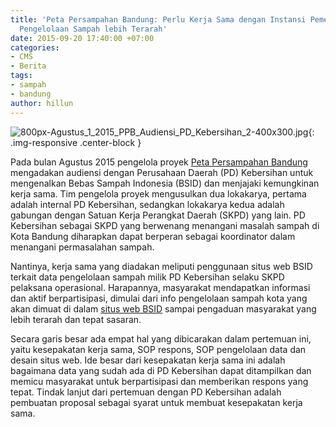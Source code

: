 ```yaml
---
title: 'Peta Persampahan Bandung: Perlu Kerja Sama dengan Instansi Pemerintah agar
  Pengelolaan Sampah lebih Terarah'
date: 2015-09-20 17:40:00 +07:00
categories:
- CMS
- Berita
tags:
- sampah
- bandung
author: hillun
---
```


![800px-Agustus_1_2015_PPB_Audiensi_PD_Kebersihan_2-400x300.jpg](/uploads/800px-Agustus_1_2015_PPB_Audiensi_PD_Kebersihan_2-400x300.jpg){: .img-responsive .center-block }

Pada bulan Agustus 2015 pengelola proyek [Peta Persampahan Bandung ](http://wiki.ciptamedia.org/wiki/Peta_Persampahan_Bandung)mengadakan audiensi dengan Perusahaan Daerah (PD) Kebersihan untuk mengenalkan Bebas Sampah Indonesia (BSID) dan menjajaki kemungkinan kerja sama. Tim pengelola proyek mengusulkan dua lokakarya, pertama adalah internal PD Kebersihan, sedangkan lokakarya kedua adalah gabungan dengan Satuan Kerja Perangkat Daerah (SKPD) yang lain. PD Kebersihan sebagai SKPD yang berwenang menangani masalah sampah di Kota Bandung diharapkan dapat berperan sebagai koordinator dalam menangani permasalahan sampah.

Nantinya, kerja sama yang diadakan meliputi penggunaan situs web BSID terkait data pengelolaan sampah milik PD Kebersihan selaku SKPD pelaksana operasional. Harapannya, masyarakat mendapatkan informasi dan aktif berpartisipasi, dimulai dari info pengelolaan sampah kota yang akan dimuat di dalam [situs web BSID](http://bebassampah.id/) sampai pengaduan masyarakat yang lebih terarah dan tepat sasaran.

Secara garis besar ada empat hal yang dibicarakan dalam pertemuan ini, yaitu kesepakatan kerja sama, SOP respons, SOP pengelolaan data dan desain situs web. Ide besar dari kesepakatan kerja sama ini adalah bagaimana data yang sudah ada di PD Kebersihan dapat ditampilkan dan memicu masyarakat untuk berpartisipasi dan memberikan respons yang tepat. Tindak lanjut dari pertemuan dengan PD Kebersihan adalah pembuatan proposal sebagai syarat untuk membuat kesepakatan kerja sama.